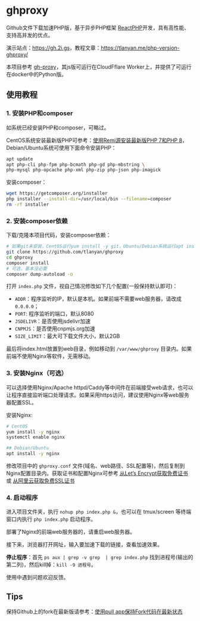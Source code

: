 # ghproxy

Github文件下载加速PHP版，基于异步PHP框架 [ReactPHP](https://github.com/reactphp)开发，具有高性能、支持高并发的优点。

演示站点：<https://gh.2i.gs>，教程文章：<https://tlanyan.me/php-version-ghproxy/>

本项目参考 [gh-proxy](https://github.com/hunshcn/gh-proxy)，其js版可运行在CloudFflare Worker上，并提供了可运行在docker中的Python版。


## 使用教程

### 1. 安装PHP和composer

如系统已经安装PHP和composer，可略过。

CentOS系统安装最新版PHP可参考：[使用Remi源安装最新版PHP 7和PHP 8](https://tlanyan.me/install-newest-php7-and-php8-with-remi-repo/)，Debian/Ubuntu系统可使用下面命令安装PHP：

````bash
apt update
apt php-cli php-fpm php-bcmath php-gd php-mbstring \
php-mysql php-opcache php-xml php-zip php-json php-imagick
````

安装composer：

````bash
wget https://getcomposer.org/installer
php installer --install-dir=/usr/local/bin --filename=composer
rm -rf installer
````

### 2. 安装composer依赖

下载/克隆本项目代码，安装composer依赖：

````bash
# 如果git未安装，CentOS运行yum install -y git，Ubuntu/Debian系统运行apt install -y git
git clone https://github.com/tlanyan/ghproxy
cd ghproxy
composer install
# 可选，基本没必要
composer dump-autoload -o
````

打开 `index.php` 文件，视自己情况修改如下几个配置(一般保持默认即可)：

- `ADDR`：程序监听的IP，默认是本机。如果前端不需要web服务器，请改成 `0.0.0.0`；
- `PORT`: 程序监听的端口，默认8080
- `JSDELIVR`：是否使用jsdelivr加速
- `CNPMJS`：是否使用cnpmjs.org加速
- `SIZE_LIMIT`：最大可下载文件大小，默认2GB

最后将index.html放置到web目录，例如移动到 `/var/www/ghproxy` 目录内。如果前端不使用Nginx等软件，无需移动。

### 3. 安装Nginx（可选）

可以选择使用Nginx/Apache httpd/Caddy等中间件在前端接受web请求，也可以让程序直接监听端口处理请求。如果采用https访问，建议使用Nginx等web服务器配置SSL。

安装Nginx:

````bash
# CentOS
yum install -y nginx
systemctl enable nginx

## Debian/Ubuntu
apt install -y nginx
````

修改项目中的 `ghproxy.conf` 文件(域名、web路径、SSL配置等)，然后复制到Nginx配置目录内。获取证书和配置Nginx可参考 [从Let’s Encrypt获取免费证书](https://tlanyan.me/use-lets-encrypt-certificate/) 或 [从阿里云获取免费SSL证书](https://tlanyan.me/get-free-ssl-certificates-from-aliyun/)

### 4. 启动程序

进入项目文件夹，执行 `nohup php index.php &`，也可以在 tmux/screen 等终端窗口内执行 `php index.php` 启动程序。

部署了Nginx的前端web服务器的，请重启web服务器。

接下来，浏览器打开网址，输入要加速下载的链接，查看加速效果。

**停止程序**：首先 `ps aux | grep -v grep  | grep index.php` 找到进程号(输出的第二列)，然后kill掉：`kill -9 进程号`。

使用中遇到问题欢迎反馈。

## Tips

保持Github上的fork在最新版请参考：[使用pull app保持Fork代码在最新状态](https://tlanyan.me/use-pull-app-to-keep-your-forks-up-to-date/)